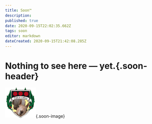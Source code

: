 ```yaml
---
title: Soon™
description: 
published: true
date: 2020-09-15T22:02:35.662Z
tags: soon
editor: markdown
dateCreated: 2020-09-15T21:42:08.285Z
---
```


# Nothing to see here — yet.{.soon-header}
![logo.png](/logo.png){.soon-image}